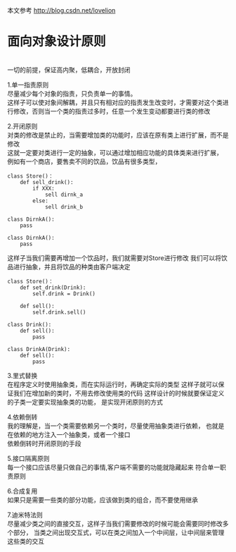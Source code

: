 本文参考  http://blog.csdn.net/lovelion

# **面向对象设计原则**
<br>一切的前提，保证高内聚，低耦合，开放封闭

1.单一指责原则
<br>尽量减少每个对象的指责，只负责单一的事情。
<br>这样子可以使对象间解耦，并且只有相对应的指责发生改变时，才需要对这个类进行修改，否则当一个类的指责过多时，任意一个发生变动都要进行类的修改

2.开闭原则
<br>对类的修改是禁止的，当需要增加类的功能时，应该在原有类上进行扩展，而不是修改
<br>这就一定要对类进行一定的抽象，可以通过增加相应功能的具体类来进行扩展，
例如有一个商店，要售卖不同的饮品，饮品有很多类型，
       
    class Store()：
        def sell_drink():
            if XXX:
                sell dirnk_a
            else:
                sell drink_b
            
    class DirnkA():
        pass
        
    class DirnkA():
        pass

这样子当我们需要再增加一个饮品时，我们就需要对Store进行修改
我们可以将饮品进行抽象，并且将饮品的种类由客户端决定

    class Store()：
        def set_drink(Drink):
            self.drink = Drink()
        
        def sell():
            self.drink.sell()
    
    class Drink():
        def sell():
            pass
            
    class DrinkA(Drink):
        def sell():
            pass

3.里式替换
<br>在程序定义时使用抽象类，而在实际运行时，再确定实际的类型
这样子就可以保证我们在增加新的类时，不用去修改使用类的代码
这样设计的时候就要保证定义的子类一定要实现抽象类的功能，
是实现开闭原则的方式

4.依赖倒转
<br>我的理解是，当一个类需要依赖另一个类时，尽量使用抽象类进行依赖，
也就是在依赖的地方注入一个抽象类，或者一个接口
<br>依赖倒转时开闭原则的手段

5.接口隔离原则
<br>每一个接口应该尽量只做自己的事情,客户端不需要的功能就隐藏起来
符合单一职责原则

6.合成复用
<br>如果只是需要一些类的部分功能，应该做到类的组合，而不要使用继承

7.迪米特法则
<br>尽量减少类之间的直接交互，这样子当我们需要修改的时候可能会需要同时修改多个部分，
当类之间出现交互式，可以在类之间加入一个中间层，让中间层来管理这些类的交互
